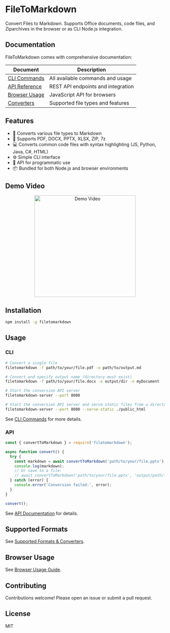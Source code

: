 # FileToMarkdown

Convert Files to Markdown. Supports Office documents, code files, and Ziparchives in the browser or as CLI Node.js integration.

## Documentation

FileToMarkdown comes with comprehensive documentation:

| Document | Description |
|----------|-------------|
| [CLI Commands](docs/COMMANDS.md) | All available commands and usage |
| [API Reference](docs/API.md) | REST API endpoints and integration |
| [Browser Usage](docs/BROWSER.md) | JavaScript API for browsers |
| [Converters](docs/CONVERTERS.md) | Supported file types and features |

## Features

*   🚀 Converts various file types to Markdown
*   📄 Supports PDF, DOCX, PPTX, XLSX, ZIP, 7z
*   💻 Converts common code files with syntax highlighting (JS, Python, Java, C#, HTML)
*   ⚙️ Simple CLI interface
*   🔧 API for programmatic use
*   📦 Bundled for both Node.js and browser environments

## Demo Video
<div align="center">
  <a href="https://youtu.be/UkGT3DDPTGI">
    <img src="https://img.youtube.com/vi/UkGT3DDPTGI/mqdefault.jpg" width="320" alt="Demo Video" />
  </a>
</div>

## Installation

```bash
npm install -g filetomarkdown
```

## Usage

### CLI

```bash
# Convert a single file
filetomarkdown -f path/to/your/file.pdf -o path/to/output.md

# Convert and specify output name (directory must exist)
filetomarkdown -f path/to/your/file.docx -o output/dir -n myDocument

# Start the conversion API server
filetomarkdown-server --port 8080

# Start the conversion API server and serve static files from a directory
filetomarkdown-server --port 8080 --serve-static ./public_html
```

See [CLI Commands](docs/COMMANDS.md) for more details.

### API

```javascript
const { convertToMarkdown } = require('filetomarkdown');

async function convert() {
  try {
    const markdown = await convertToMarkdown('path/to/your/file.pptx');
    console.log(markdown);
    // Or save to a file:
    // await convertToMarkdown('path/to/your/file.pptx', 'output/path/file.md');
  } catch (error) {
    console.error('Conversion failed:', error);
  }
}

convert();
```

See [API Documentation](docs/API.md) for details.

## Supported Formats

See [Supported Formats & Converters](docs/CONVERTERS.md).

## Browser Usage

See [Browser Usage Guide](docs/BROWSER.md).

## Contributing

Contributions welcome! Please open an issue or submit a pull request.

## License

MIT